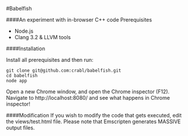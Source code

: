 #Babelfish

####An experiment with in-browser C++ code
Prerequisites
* Node.js
* Clang 3.2 & LLVM tools

####Installation

Install all prerequisites and then run:
```
git clone git@github.com:crabl/babelfish.git
cd babelfish
node app
```

Open a new Chrome window, and open the Chrome inspector (F12).
Navigate to http://localhost:8080/ and see what happens in Chrome inspector!

####Modification
If you wish to modify the code that gets executed, edit the views/test.html file.
Please note that Emscripten generates MASSIVE output files.